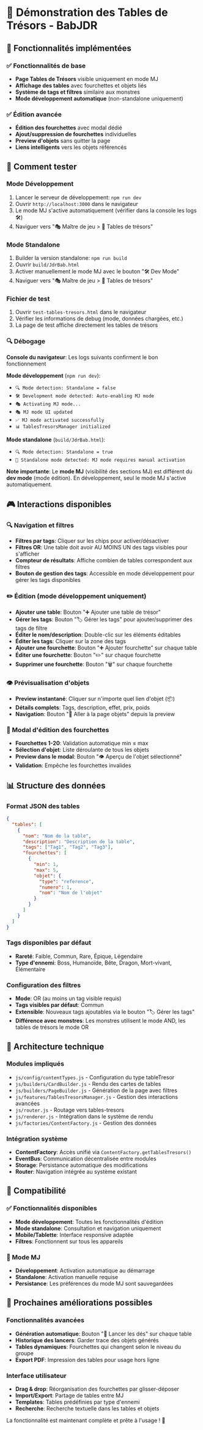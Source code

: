 # 💎 Démonstration des Tables de Trésors - BabJDR

## 🎯 Fonctionnalités implémentées

### ✅ Fonctionnalités de base
- **Page Tables de Trésors** visible uniquement en mode MJ
- **Affichage des tables** avec fourchettes et objets liés
- **Système de tags et filtres** similaire aux monstres
- **Mode développement automatique** (non-standalone uniquement)

### ✅ Édition avancée
- **Édition des fourchettes** avec modal dédié
- **Ajout/suppression de fourchettes** individuelles
- **Preview d'objets** sans quitter la page
- **Liens intelligents** vers les objets référencés

## 🚀 Comment tester

### Mode Développement
1. Lancer le serveur de développement: `npm run dev`
2. Ouvrir `http://localhost:3000` dans le navigateur  
3. Le mode MJ s'active automatiquement (vérifier dans la console les logs 🛠️)
4. Naviguer vers "🎭 Maître de jeu > 💎 Tables de trésors"

### Mode Standalone  
1. Builder la version standalone: `npm run build`
2. Ouvrir `build/JdrBab.html`
3. Activer manuellement le mode MJ avec le bouton "🛠 Dev Mode"
4. Naviguer vers "🎭 Maître de jeu > 💎 Tables de trésors"

### Fichier de test
1. Ouvrir `test-tables-tresors.html` dans le navigateur
2. Vérifier les informations de debug (mode, données chargées, etc.)
3. La page de test affiche directement les tables de trésors

### 🔍 Débogage
**Console du navigateur**: Les logs suivants confirment le bon fonctionnement

**Mode développement** (`npm run dev`):
- `🔍 Mode detection: Standalone = false`
- `🛠️ Development mode detected: Auto-enabling MJ mode`  
- `🎭 Activating MJ mode...`
- `🎭 MJ mode UI updated`
- `✅ MJ mode activated successfully`
- `📊 TablesTresorsManager initialized`

**Mode standalone** (`build/JdrBab.html`):
- `🔍 Mode detection: Standalone = true`
- `📱 Standalone mode detected: MJ mode requires manual activation`

**Note importante**: Le **mode MJ** (visibilité des sections MJ) est différent du **dev mode** (mode édition). En développement, seul le mode MJ s'active automatiquement.

## 🎮 Interactions disponibles

### 🔍 Navigation et filtres
- **Filtres par tags**: Cliquer sur les chips pour activer/désactiver
- **Filtres OR**: Une table doit avoir AU MOINS UN des tags visibles pour s'afficher
- **Compteur de résultats**: Affiche combien de tables correspondent aux filtres
- **Bouton de gestion des tags**: Accessible en mode développement pour gérer les tags disponibles

### ✏️ Édition (mode développement uniquement)
- **Ajouter une table**: Bouton "➕ Ajouter une table de trésor"
- **Gérer les tags**: Bouton "🏷️ Gérer les tags" pour ajouter/supprimer des tags de filtre
- **Éditer le nom/description**: Double-clic sur les éléments éditables
- **Éditer les tags**: Cliquer sur la zone des tags
- **Ajouter une fourchette**: Bouton "➕ Ajouter fourchette" sur chaque table
- **Éditer une fourchette**: Bouton "✏️" sur chaque fourchette  
- **Supprimer une fourchette**: Bouton "🗑️" sur chaque fourchette

### 👁️ Prévisualisation d'objets
- **Preview instantané**: Cliquer sur n'importe quel lien d'objet (📦)
- **Détails complets**: Tags, description, effet, prix, poids
- **Navigation**: Bouton "🔗 Aller à la page objets" depuis la preview

### 🎲 Modal d'édition des fourchettes
- **Fourchettes 1-20**: Validation automatique min ≤ max  
- **Sélection d'objet**: Liste déroulante de tous les objets
- **Preview dans le modal**: Bouton "👁️ Aperçu de l'objet sélectionné"
- **Validation**: Empêche les fourchettes invalides

## 📊 Structure des données

### Format JSON des tables
```json
{
  "tables": [
    {
      "nom": "Nom de la table",
      "description": "Description de la table",
      "tags": ["Tag1", "Tag2", "Tag3"],
      "fourchettes": [
        {
          "min": 1,
          "max": 5,
          "objet": {
            "type": "reference",
            "numero": 1,
            "nom": "Nom de l'objet"
          }
        }
      ]
    }
  ]
}
```

### Tags disponibles par défaut
- **Rareté**: Faible, Commun, Rare, Épique, Légendaire
- **Type d'ennemi**: Boss, Humanoïde, Bête, Dragon, Mort-vivant, Élémentaire

### Configuration des filtres
- **Mode**: OR (au moins un tag visible requis) 
- **Tags visibles par défaut**: Commun
- **Extensible**: Nouveaux tags ajoutables via le bouton "🏷️ Gérer les tags"
- **Différence avec monstres**: Les monstres utilisent le mode AND, les tables de trésors le mode OR

## 🔧 Architecture technique

### Modules impliqués
- `js/config/contentTypes.js` - Configuration du type tableTresor
- `js/builders/CardBuilder.js` - Rendu des cartes de tables
- `js/builders/PageBuilder.js` - Génération de la page avec filtres
- `js/features/TablesTresorsManager.js` - Gestion des interactions avancées
- `js/router.js` - Routage vers tables-tresors
- `js/renderer.js` - Intégration dans le système de rendu
- `js/factories/ContentFactory.js` - Gestion des données

### Intégration système
- **ContentFactory**: Accès unifié via `ContentFactory.getTablesTresors()`
- **EventBus**: Communication décentralisée entre modules  
- **Storage**: Persistance automatique des modifications
- **Router**: Navigation intégrée au système existant

## 📱 Compatibilité

### ✅ Fonctionnalités disponibles
- **Mode développement**: Toutes les fonctionnalités d'édition
- **Mode standalone**: Consultation et navigation uniquement
- **Mobile/Tablette**: Interface responsive adaptée
- **Filtres**: Fonctionnent sur tous les appareils

### 🎯 Mode MJ
- **Développement**: Activation automatique au démarrage
- **Standalone**: Activation manuelle requise
- **Persistance**: Les préférences du mode MJ sont sauvegardées

## 🚀 Prochaines améliorations possibles

### Fonctionnalités avancées
- **Génération automatique**: Bouton "🎲 Lancer les dés" sur chaque table
- **Historique des lancers**: Garder trace des objets générés
- **Tables dynamiques**: Fourchettes qui changent selon le niveau du groupe
- **Export PDF**: Impression des tables pour usage hors ligne

### Interface utilisateur
- **Drag & drop**: Réorganisation des fourchettes par glisser-déposer
- **Import/Export**: Partage de tables entre MJ
- **Templates**: Tables prédéfinies par type d'ennemi
- **Recherche**: Recherche textuelle dans les tables et objets

La fonctionnalité est maintenant complète et prête à l'usage ! 🎉